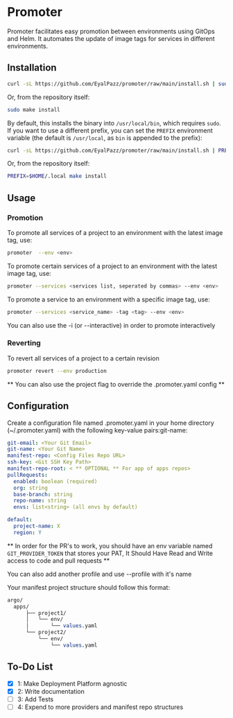 # Promoter

Promoter facilitates easy promotion between environments using GitOps and Helm. It automates the update of image tags for services in different environments.

## Installation

```bash
curl -sL https://github.com/EyalPazz/promoter/raw/main/install.sh | sudo bash
```

Or, from the repository itself:

```bash
sudo make install
```

By default, this installs the binary into `/usr/local/bin`, which requires `sudo`. If you want to use a different prefix, you can set the `PREFIX` environment variable (the default is `/usr/local`, as `bin` is appended to the prefix):

```bash
curl -sL https://github.com/EyalPazz/promoter/raw/main/install.sh | PREFIX=$HOME/.local bash
```

Or, from the repository itself:

```bash
PREFIX=$HOME/.local make install
```

## Usage

### Promotion

To promote all services of a project to an environment with the latest image tag, use:

```bash
promoter  --env <env>
```

To promote certain services of a project to an environment with the latest image tag, use:

```bash
promoter --services <services list, seperated by commas> --env <env>
```

To promote a service to an environment with a specific image tag, use:

```bash
promoter --services <service_name> -tag <tag> --env <env>
```

You can also use the -i (or --interactive) in order to promote interactively

### Reverting

To revert all services of a project to a certain revision

```bash
promoter revert --env production
```

** You can also use the project flag to override the .promoter.yaml config **

## Configuration

Create a configuration file named .promoter.yaml in your home directory (~/.promoter.yaml) with the following key-value pairs:git-name: <Your Git Username>

```yaml
git-email: <Your Git Email>
git-name: <Your Git Name>
manifest-repo: <Config Files Repo URL>
ssh-key: <Git SSH Key Path>
manifest-repo-root: < ** OPTIONAL ** For app of apps repos>
pullRequests:
  enabled: boolean (required)
  org: string
  base-branch: string
  repo-name: string
  envs: list<string> (all envs by default)

default:
  project-name: X
  region: Y
```

\*\* In order for the PR's to work, you should have an env variable named `GIT_PROVIDER_TOKEN` that stores your PAT, It Should Have Read and Write access to code and pull requests \*\*

You can also add another profile and use --profile with it's name

Your manifest project structure should follow this format:

```perl
argo/
  apps/
      ├── project1/
      │   └── env/
      │       └── values.yaml
      └── project2/
          └── env/
              └── values.yaml
```

## To-Do List

- [x] 1: Make Deployment Platform agnostic
- [x] 2: Write documentation
- [ ] 3: Add Tests
- [ ] 4: Expend to more providers and manifest repo structures
